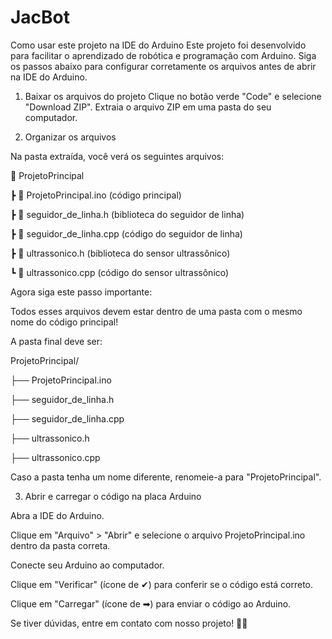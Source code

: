 # JacBot
Como usar este projeto na IDE do Arduino
Este projeto foi desenvolvido para facilitar o aprendizado de robótica e programação com Arduino. Siga os passos abaixo para configurar corretamente os arquivos antes de abrir na IDE do Arduino.

1. Baixar os arquivos do projeto
Clique no botão verde "Code" e selecione "Download ZIP".
Extraia o arquivo ZIP em uma pasta do seu computador.


2. Organizar os arquivos

Na pasta extraída, você verá os seguintes arquivos: 

📂 ProjetoPrincipal

┣ 📜 ProjetoPrincipal.ino (código principal)

┣ 📜 seguidor_de_linha.h (biblioteca do seguidor de linha)

┣ 📜 seguidor_de_linha.cpp (código do seguidor de linha)

┣ 📜 ultrassonico.h (biblioteca do sensor ultrassônico)

┗ 📜 ultrassonico.cpp (código do sensor ultrassônico)

Agora siga este passo importante:

Todos esses arquivos devem estar dentro de uma pasta com o mesmo nome do código principal!

A pasta final deve ser:

ProjetoPrincipal/

├── ProjetoPrincipal.ino

├── seguidor_de_linha.h

├── seguidor_de_linha.cpp

├── ultrassonico.h

├── ultrassonico.cpp

Caso a pasta tenha um nome diferente, renomeie-a para "ProjetoPrincipal".

3. Abrir e carregar o código na placa Arduino
   
Abra a IDE do Arduino.

Clique em "Arquivo" > "Abrir" e selecione o arquivo ProjetoPrincipal.ino dentro da pasta correta.

Conecte seu Arduino ao computador.

Clique em "Verificar" (ícone de ✔) para conferir se o código está correto.

Clique em "Carregar" (ícone de ➡) para enviar o código ao Arduino.

Se tiver dúvidas, entre em contato com nosso projeto! 🚀💡
